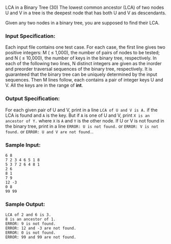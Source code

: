LCA in a Binary Tree (30)
The lowest common ancestor (LCA) of two nodes U and V in a tree is the deepest
node that has both U and V as descendants.

Given any two nodes in a binary tree, you are supposed to find their LCA.

### Input Specification:

Each input file contains one test case. For each case, the first line gives
two positive integers: M ( $\le$ 1,000), the number of pairs of nodes to be
tested; and N ( $\le$ 10,000), the number of keys in the binary tree,
respectively. In each of the following two lines, N distinct integers are
given as the inorder and preorder traversal sequences of the binary tree,
respectively. It is guaranteed that the binary tree can be uniquely determined
by the input sequences. Then M lines follow, each contains a pair of integer
keys U and V. All the keys are in the range of **int**.

### Output Specification:

For each given pair of U and V, print in a line `LCA of U and V is A.` if the
LCA is found and `A` is the key. But if `A` is one of U and V, print `X is an
ancestor of Y.` where `X` is `A` and `Y` is the other node. If U or V is not
found in the binary tree, print in a line `ERROR: U is not found.` or `ERROR:
V is not found.` or `ERROR: U and V are not found.`.

### Sample Input:

    
    
    6 8
    7 2 3 4 6 5 1 8
    5 3 7 2 6 4 8 1
    2 6
    8 1
    7 9
    12 -3
    0 8
    99 99
    

### Sample Output:

    
    
    LCA of 2 and 6 is 3.
    8 is an ancestor of 1.
    ERROR: 9 is not found.
    ERROR: 12 and -3 are not found.
    ERROR: 0 is not found.
    ERROR: 99 and 99 are not found.
    


